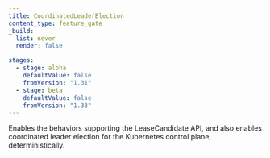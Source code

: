 ```yaml
---
title: CoordinatedLeaderElection
content_type: feature_gate
_build:
  list: never
  render: false

stages:
  - stage: alpha
    defaultValue: false
    fromVersion: "1.31"
  - stage: beta
    defaultValue: false
    fromVersion: "1.33"
---
```

Enables the behaviors supporting the LeaseCandidate API, and also enables
coordinated leader election for the Kubernetes control plane, deterministically.